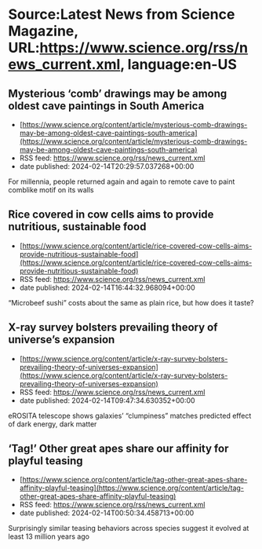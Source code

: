 # Source:Latest News from Science Magazine, URL:https://www.science.org/rss/news_current.xml, language:en-US

## Mysterious ‘comb’ drawings may be among oldest cave paintings in South America
 - [https://www.science.org/content/article/mysterious-comb-drawings-may-be-among-oldest-cave-paintings-south-america](https://www.science.org/content/article/mysterious-comb-drawings-may-be-among-oldest-cave-paintings-south-america)
 - RSS feed: https://www.science.org/rss/news_current.xml
 - date published: 2024-02-14T20:29:57.037268+00:00

For millennia, people returned again and again to remote cave to paint comblike motif on its walls

## Rice covered in cow cells aims to provide nutritious, sustainable food
 - [https://www.science.org/content/article/rice-covered-cow-cells-aims-provide-nutritious-sustainable-food](https://www.science.org/content/article/rice-covered-cow-cells-aims-provide-nutritious-sustainable-food)
 - RSS feed: https://www.science.org/rss/news_current.xml
 - date published: 2024-02-14T16:44:32.968094+00:00

“Microbeef sushi” costs about the same as plain rice, but how does it taste?

## X-ray survey bolsters prevailing theory of universe’s expansion
 - [https://www.science.org/content/article/x-ray-survey-bolsters-prevailing-theory-of-universes-expansion](https://www.science.org/content/article/x-ray-survey-bolsters-prevailing-theory-of-universes-expansion)
 - RSS feed: https://www.science.org/rss/news_current.xml
 - date published: 2024-02-14T09:47:34.630352+00:00

eROSITA telescope shows galaxies’ “clumpiness” matches predicted effect of dark energy, dark matter

## ‘Tag!’ Other great apes share our affinity for playful teasing
 - [https://www.science.org/content/article/tag-other-great-apes-share-affinity-playful-teasing](https://www.science.org/content/article/tag-other-great-apes-share-affinity-playful-teasing)
 - RSS feed: https://www.science.org/rss/news_current.xml
 - date published: 2024-02-14T00:50:34.458713+00:00

Surprisingly similar teasing behaviors across species suggest it evolved at least 13 million years ago

